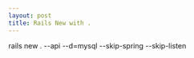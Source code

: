 ```yaml
---
layout: post
title: Rails New with .
---
```

rails new . --api --d=mysql --skip-spring --skip-listen
